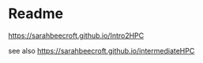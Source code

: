 # Readme
https://sarahbeecroft.github.io/Intro2HPC

see also https://sarahbeecroft.github.io/intermediateHPC
